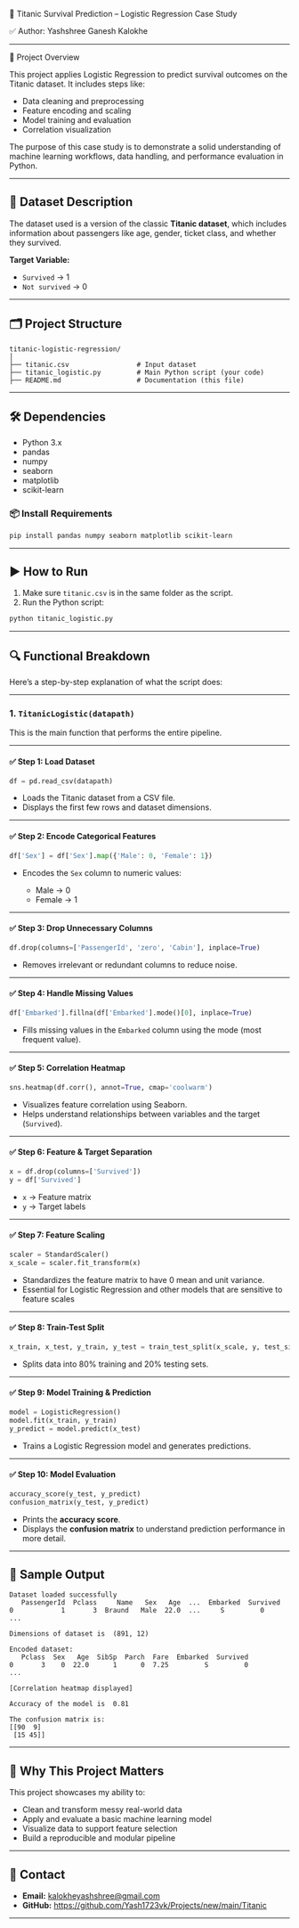 🚢 Titanic Survival Prediction – Logistic Regression Case Study

✅ Author: Yashshree Ganesh Kalokhe

---

📌 Project Overview

This project applies Logistic Regression to predict survival outcomes on the Titanic dataset. It includes steps like:

* Data cleaning and preprocessing
* Feature encoding and scaling
* Model training and evaluation
* Correlation visualization

The purpose of this case study is to demonstrate a solid understanding of machine learning workflows, data handling, and performance evaluation in Python.

---

## 🧠 Dataset Description

The dataset used is a version of the classic **Titanic dataset**, which includes information about passengers like age, gender, ticket class, and whether they survived.

**Target Variable:**

* `Survived` -> 1
* `Not survived` -> 0

---

## 🗂️ Project Structure

```
titanic-logistic-regression/
│
├── titanic.csv                 # Input dataset
├── titanic_logistic.py         # Main Python script (your code)
├── README.md                   # Documentation (this file)
```

---

## 🛠️ Dependencies

* Python 3.x
* pandas
* numpy
* seaborn
* matplotlib
* scikit-learn

### 📦 Install Requirements

```bash
pip install pandas numpy seaborn matplotlib scikit-learn
```

---

## ▶️ How to Run

1. Make sure `titanic.csv` is in the same folder as the script.
2. Run the Python script:

```bash
python titanic_logistic.py
```

---

## 🔍 Functional Breakdown

Here’s a step-by-step explanation of what the script does:

---

### 1. `TitanicLogistic(datapath)`

This is the main function that performs the entire pipeline.

---

#### ✅ Step 1: Load Dataset

```python
df = pd.read_csv(datapath)
```

* Loads the Titanic dataset from a CSV file.
* Displays the first few rows and dataset dimensions.

---

#### ✅ Step 2: Encode Categorical Features

```python
df['Sex'] = df['Sex'].map({'Male': 0, 'Female': 1})
```

* Encodes the `Sex` column to numeric values:

  * Male → 0
  * Female → 1

---

#### ✅ Step 3: Drop Unnecessary Columns

```python
df.drop(columns=['PassengerId', 'zero', 'Cabin'], inplace=True)
```

* Removes irrelevant or redundant columns to reduce noise.

---

#### ✅ Step 4: Handle Missing Values

```python
df['Embarked'].fillna(df['Embarked'].mode()[0], inplace=True)
```

* Fills missing values in the `Embarked` column using the mode (most frequent value).

---

#### ✅ Step 5: Correlation Heatmap

```python
sns.heatmap(df.corr(), annot=True, cmap='coolwarm')
```

* Visualizes feature correlation using Seaborn.
* Helps understand relationships between variables and the target (`Survived`).

---

#### ✅ Step 6: Feature & Target Separation

```python
x = df.drop(columns=['Survived'])
y = df['Survived']
```

* `x` → Feature matrix
* `y` → Target labels

---

#### ✅ Step 7: Feature Scaling

```python
scaler = StandardScaler()
x_scale = scaler.fit_transform(x)
```

* Standardizes the feature matrix to have 0 mean and unit variance.
* Essential for Logistic Regression and other models that are sensitive to feature scales

---

#### ✅ Step 8: Train-Test Split

```python
x_train, x_test, y_train, y_test = train_test_split(x_scale, y, test_size=0.2, random_state=42)
```

* Splits data into 80% training and 20% testing sets.

---

#### ✅ Step 9: Model Training & Prediction

```python
model = LogisticRegression()
model.fit(x_train, y_train)
y_predict = model.predict(x_test)
```

* Trains a Logistic Regression model and generates predictions.

---

#### ✅ Step 10: Model Evaluation

```python
accuracy_score(y_test, y_predict)
confusion_matrix(y_test, y_predict)
```

* Prints the **accuracy score**.
* Displays the **confusion matrix** to understand prediction performance in more detail.

---

## 🧪 Sample Output

```
Dataset loaded successfully 
   PassengerId  Pclass     Name   Sex   Age  ...  Embarked  Survived
0            1       3  Braund   Male  22.0  ...     S         0
...

Dimensions of dataset is  (891, 12)

Encoded dataset:
   Pclass  Sex   Age  SibSp  Parch  Fare  Embarked  Survived
0       3    0  22.0      1      0  7.25         S         0
...

[Correlation heatmap displayed]

Accuracy of the model is  0.81

The confusion matrix is:
[[90  9]
 [15 45]]
```

---

## 💼 Why This Project Matters

This project showcases my ability to:

* Clean and transform messy real-world data
* Apply and evaluate a basic machine learning model
* Visualize data to support feature selection
* Build a reproducible and modular pipeline


---

## 📧 Contact

* **Email:** kalokheyashshree@gmail.com
* **GitHub:** https://github.com/Yash1723vk/Projects/new/main/Titanic

---
